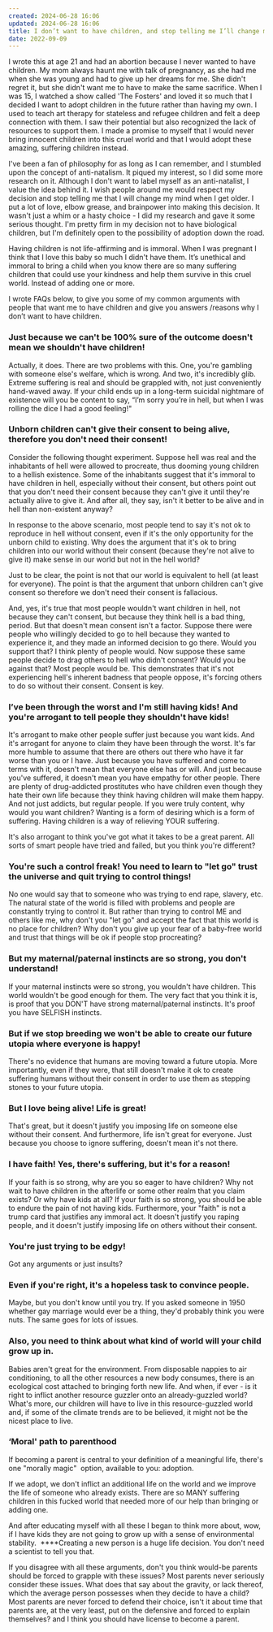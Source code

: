 ```yaml
---
created: 2024-06-28 16:06
updated: 2024-06-28 16:06
title: I don’t want to have children, and stop telling me I’ll change my mind :D
date: 2022-09-09
---
```

I wrote this at age 21 and had an abortion because I never wanted to have children. My mom always haunt me with talk of pregnancy, as she had me when she was young and had to give up her dreams for me. She didn't regret it, but she didn't want me to have to make the same sacrifice. When I was 15, I watched a show called 'The Fosters' and loved it so much that I decided I want to adopt children in the future rather than having my own. I used to teach art therapy for stateless and refugee children and felt a deep connection with them. I saw their potential but also recognized the lack of resources to support them. I made a promise to myself that I would never bring innocent children into this cruel world and that I would adopt these amazing, suffering children instead. 

I've been a fan of philosophy for as long as I can remember, and I stumbled upon the concept of anti-natalism. It piqued my interest, so I did some more research on it. Although I don't want to label myself as an anti-natalist, I value the idea behind it. I wish people around me would respect my decision and stop telling me that I will change my mind when I get older. I put a lot of love, elbow grease, and brainpower into making this decision. It wasn't just a whim or a hasty choice - I did my research and gave it some serious thought. I'm pretty firm in my decision not to have biological children, but I'm definitely open to the possibility of adoption down the road.

Having children is not life-affirming and is immoral. When I was pregnant I think that I love this baby so much I didn't have them. It’s unethical and immoral to bring a child when you know there are so many suffering children that could use your kindness and help them survive in this cruel world. Instead of adding one or more.

I wrote FAQs below, to give you some of my common arguments with people that want me to have children and give you answers /reasons why I don’t want to have children. 

### **Just because we can't be 100% sure of the outcome doesn't mean we shouldn't have children!**

Actually, it does. There are two problems with this. One, you're gambling with someone else's welfare, which is wrong. And two, it's incredibly glib. Extreme suffering is real and should be grappled with, not just conveniently hand-waved away. If your child ends up in a long-term suicidal nightmare of existence will you be content to say, “I’m sorry you’re in hell, but when I was rolling the dice I had a good feeling!"

### **Unborn children can't give their consent to being alive, therefore you don't need their consent!**

Consider the following thought experiment. Suppose hell was real and the inhabitants of hell were allowed to procreate, thus dooming young children to a hellish existence. Some of the inhabitants suggest that it's immoral to have children in hell, especially without their consent, but others point out that you don't need their consent because they can't give it until they're actually alive to give it. And after all, they say, isn't it better to be alive and in hell than non-existent anyway?

In response to the above scenario, most people tend to say it's not ok to reproduce in hell without consent, even if it's the only opportunity for the unborn child to existing. Why does the argument that it's ok to bring children into our world without their consent (because they're not alive to give it) make sense in our world but not in the hell world?

Just to be clear, the point is not that our world is equivalent to hell (at least for everyone). The point is that the argument that unborn children can't give consent so therefore we don't need their consent is fallacious.

And, yes, it's true that most people wouldn't want children in hell, not because they can't consent, but because they think hell is a bad thing, period. But that doesn't mean consent isn't a factor. Suppose there were people who willingly decided to go to hell because they wanted to experience it, and they made an informed decision to go there. Would you support that? I think plenty of people would. Now suppose these same people decide to drag others to hell who didn't consent? Would you be against that? Most people would be. This demonstrates that it's not experiencing hell's inherent badness that people oppose, it's forcing others to do so without their consent. Consent is key.

### **I’ve been through the worst and I'm still having kids! And you're arrogant to tell people they shouldn't have kids!**

It's arrogant to make other people suffer just because you want kids. And it's arrogant for anyone to claim they have been through the worst. It's far more humble to assume that there are others out there who have it far worse than you or I have. Just because you have suffered and come to terms with it, doesn't mean that everyone else has or will. And just because you've suffered, it doesn't mean you have empathy for other people. There are plenty of drug-addicted prostitutes who have children even though they hate their own life because they think having children will make them happy. And not just addicts, but regular people. If you were truly content, why would you want children? Wanting is a form of desiring which is a form of suffering. Having children is a way of relieving YOUR suffering.

It's also arrogant to think you've got what it takes to be a great parent. All sorts of smart people have tried and failed, but you think you're different?

### **You're such a control freak! You need to learn to "let go" trust the universe and quit trying to control things!**

No one would say that to someone who was trying to end rape, slavery, etc. The natural state of the world is filled with problems and people are constantly trying to control it. But rather than trying to control ME and others like me, why don't you "let go" and accept the fact that this world is no place for children? Why don't you give up your fear of a baby-free world and trust that things will be ok if people stop procreating?

### **But my maternal/paternal instincts are so strong, you don't understand!**

If your maternal instincts were so strong, you wouldn't have children. This world wouldn't be good enough for them. The very fact that you think it is, is proof that you DON'T have strong maternal/paternal instincts. It's proof you have SELFISH instincts.

### **But if we stop breeding we won't be able to create our future utopia where everyone is happy!**

There's no evidence that humans are moving toward a future utopia. More importantly, even if they were, that still doesn't make it ok to create suffering humans without their consent in order to use them as stepping stones to your future utopia.

### **But I love being alive! Life is great!**

That's great, but it doesn't justify you imposing life on someone else without their consent. And furthermore, life isn't great for everyone. Just because you choose to ignore suffering, doesn't mean it's not there.

### **I have faith! Yes, there's suffering, but it's for a reason!**

If your faith is so strong, why are you so eager to have children? Why not wait to have children in the afterlife or some other realm that you claim exists? Or why have kids at all? If your faith is so strong, you should be able to endure the pain of not having kids. Furthermore, your "faith" is not a trump card that justifies any immoral act. It doesn't justify you raping people, and it doesn't justify imposing life on others without their consent.

### **You're just trying to be edgy!**

Got any arguments or just insults?

### **Even if you're right, it's a hopeless task to convince people.**

Maybe, but you don't know until you try. If you asked someone in 1950 whether gay marriage would ever be a thing, they'd probably think you were nuts. The same goes for lots of issues.

### **Also, you need to think about what kind of world will your child grow up in.**

Babies aren't great for the environment. From disposable nappies to air conditioning, to all the other resources a new body consumes, there is an ecological cost attached to bringing forth new life. And when, if ever - is it right to inflict another resource guzzler onto an already-guzzled world? What's more, our children will have to live in this resource-guzzled world and, if some of the climate trends are to be believed, it might not be the nicest place to live.

### **‘Moral' path to parenthood**

If becoming a parent is central to your definition of a meaningful life, there's one "morally magic"  option, available to you: adoption.

If we adopt, we don't inflict an additional life on the world and we improve the life of someone who already exists. There are so MANY suffering children in this fucked world that needed more of our help than bringing or adding one.

And after educating myself with all these I began to think more about, wow, if I have kids they are not going to grow up with a sense of environmental stability.  ****Creating a new person is a huge life decision. You don't need a scientist to tell you that.

If you disagree with all these arguments, don't you think would-be parents should be forced to grapple with these issues? Most parents never seriously consider these issues. What does that say about the gravity, or lack thereof, which the average person possesses when they decide to have a child? Most parents are never forced to defend their choice, isn't it about time that parents are, at the very least, put on the defensive and forced to explain themselves? and I think you should have license to become a parent.